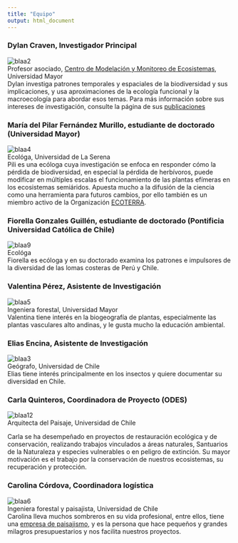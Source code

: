 ```yaml
---
title: "Equipo"
output: html_document
---
```

### Dylan Craven, Investigador Principal  
![blaa2](/images/dylancraven2.png)  
Profesor asociado, [Centro de Modelación y Monitoreo de Ecosistemas](https://cem.umayor.cl/), Universidad Mayor  
Dylan investiga patrones temporales y espaciales de la biodiversidad y sus implicaciones, y usa aproximaciones de la ecología funcional y la macroecología para abordar esos temas. Para más información sobre sus intereses de investigación, consulte la página de sus [publicaciones](/publications)   

### María del Pilar Fernández Murillo, estudiante de doctorado (Universidad Mayor)    
![blaa4](/images/Pili.png)    
Ecológa, Universidad de La Serena  
Pili es una ecóloga cuya investigación se enfoca en responder cómo la pérdida de biodiversidad, en especial la pérdida de herbívoros, puede modificar en múltiples escalas el funcionamiento de las plantas efímeras en los ecosistemas semiáridos.
Apuesta mucho a la difusión de la ciencia como una herramienta para futuros cambios, por ello también es un miembro activo de la Organización [ECOTERRA](https://ongecoterra.org/).  

### Fiorella Gonzales Guillén, estudiante de doctorado (Pontificia Universidad Católica de Chile)  
![blaa9](/images/Fiorella2.png)    
Ecológa  
Fiorella es ecóloga y en su doctorado examina los patrones e impulsores de la diversidad de las lomas costeras de Perú y Chile. 

### Valentina Pérez, Asistente de Investigación  
![blaa5](/images/ValentinaPerez.png)    
Ingeniera  forestal, Universidad Mayor  
Valentina tiene interés en la biogeografía de plantas, especialmente las plantas vasculares alto andinas, y le gusta mucho la educación ambiental.   

### Elias Encina, Asistente de Investigación  
![blaa3](/images/Elias2020.png)    
Geógrafo, Universidad de Chile  
Elias tiene interés principalmente en los insectos y quiere documentar su diversidad en 
Chile.  

### Carla Quinteros, Coordinadora de Proyecto (ODES)    
![blaa12](/images/CarlaQuinteros5.png)  
Arquitecta del Paisaje, Universidad de Chile  

Carla se ha desempeñado en proyectos de restauración ecológica y de conservación, realizando trabajos vinculados a áreas naturales, Santuarios de la Naturaleza y especies vulnerables o en peligro de extinción. Su mayor motivación es el trabajo por la conservación de nuestros ecosistemas, su recuperación y protección.

### Carolina Córdova, Coordinadora logística    
![blaa6](/images/carola.png)    
Ingeniera forestal y paisajista, Universidad de Chile  
Carolina lleva muchos sombreros en su vida profesional, entre ellos, tiene una [empresa de paisajismo](https://weinmannia.cl/), y es la persona que hace pequeños y grandes milagros presupuestarios y nos facilita nuestros proyectos. 

